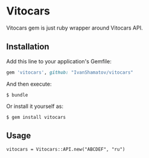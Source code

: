 # Vitocars

Vitocars gem is just ruby wrapper around Vitocars API.

## Installation

Add this line to your application's Gemfile:

```ruby
gem 'vitocars', github: "IvanShamatov/vitocars"
```

And then execute:

    $ bundle

Or install it yourself as:

    $ gem install vitocars

## Usage

```
vitocars = Vitocars::API.new("ABCDEF", "ru")
```
